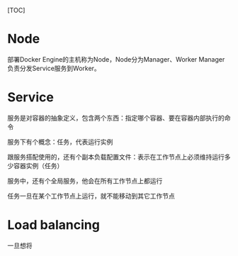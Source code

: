[TOC]

# Node
部署Docker Engine的主机称为Node，Node分为Manager、Worker
Manager负责分发Service服务到Worker。

# Service
服务是对容器的抽象定义，包含两个东西：指定哪个容器、要在容器内部执行的命令

服务下有个概念：任务，代表运行实例

跟服务搭配使用的，还有个副本负载配置文件：表示在工作节点上必须维持运行多少容器实例（任务）

服务中，还有个全局服务，他会在所有工作节点上都运行

任务一旦在某个工作节点上运行，就不能移动到其它工作节点

# Load balancing
一旦想将
